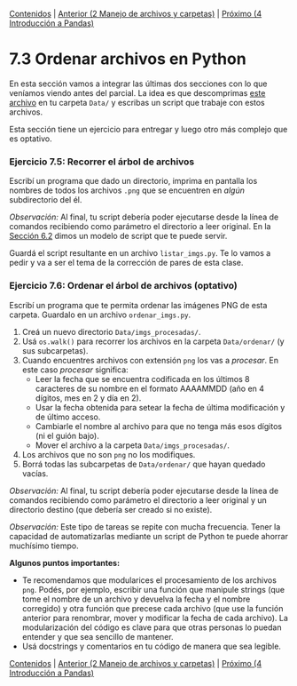 [Contenidos](../Contenidos.md) \| [Anterior (2 Manejo de archivos y carpetas)](02_Archivos_y_Directorios.md) \| [Próximo (4 Introducción a Pandas)](04_Pandas.md)

# 7.3 Ordenar archivos en Python

En esta sección vamos a integrar las últimas dos secciones con lo que veníamos viendo antes del parcial. La idea es que descomprimas [este archivo](./ordenar.zip) en tu carpeta `Data/` y escribas un script que trabaje con estos archivos.

Esta sección tiene un ejercicio para entregar y luego otro más complejo que es optativo.

### Ejercicio 7.5: Recorrer el árbol de archivos
Escribí un programa que dado un directorio, imprima en pantalla los nombres de todos los archivos `.png` que se encuentren en *algún* subdirectorio del él.

_Observación:_ Al final, tu script debería poder ejecutarse desde la línea de comandos recibiendo como parámetro el directorio a leer original. En la [Sección 6.2](../06_Plt_Especificacion_y_Documentacion/02_Modulo_principal.md#modelo-de-script-con-parámetros) dimos un modelo de script que te puede servir.

Guardá el script resultante en un archivo `listar_imgs.py`. Te lo vamos a pedir y va a ser el tema de la corrección de pares de esta clase.

### Ejercicio 7.6: Ordenar el árbol de archivos (optativo)
Escribí un programa que te permita ordenar las imágenes PNG de esta carpeta. Guardalo en un archivo `ordenar_imgs.py`.

1. Creá un nuevo directorio `Data/imgs_procesadas/`.
2. Usá `os.walk()` para recorrer los archivos en la carpeta `Data/ordenar/` (y sus subcarpetas).
3. Cuando encuentres archivos con extensión `png` los vas a *procesar*. En este caso *procesar* significa:
    * Leer la fecha que se encuentra codificada en los últimos 8 caracteres de su nombre en el formato AAAAMMDD (año en 4 dígitos, mes en 2 y día en 2).
    * Usar la fecha obtenida para setear la fecha de última modificación y de último acceso.
    * Cambiarle el nombre al archivo para que no tenga más esos dígitos (ni el guión bajo).
    * Mover el archivo a la carpeta  `Data/imgs_procesadas/`.
4. Los archivos que no son `png` no los modifiques.
5. Borrá todas las subcarpetas de `Data/ordenar/` que hayan quedado vacías.

_Observación:_ Al final, tu script debería poder ejecutarse desde la línea de comandos recibiendo como parámetro el directorio a leer original y un directorio destino (que debería ser creado si no existe).

_Observación:_ Este tipo de tareas se repite con mucha frecuencia. Tener la capacidad de automatizarlas mediante un script de Python te puede ahorrar muchísimo tiempo.


**Algunos puntos importantes:**

  * Te recomendamos que modularices el procesamiento de los archivos `png`. Podés, por ejemplo, escribir una función que manipule strings (que tome el nombre de un archivo y devuelva la fecha y el nombre corregido) y otra función que precese cada archivo (que use la función anterior para renombrar, mover y modificar la fecha de cada archivo). La modularización del código es clave para que otras personas lo puedan entender y que sea sencillo de mantener.
  * Usá docstrings y comentarios en tu código de manera que sea legible.


[Contenidos](../Contenidos.md) \| [Anterior (2 Manejo de archivos y carpetas)](02_Archivos_y_Directorios.md) \| [Próximo (4 Introducción a Pandas)](04_Pandas.md)

